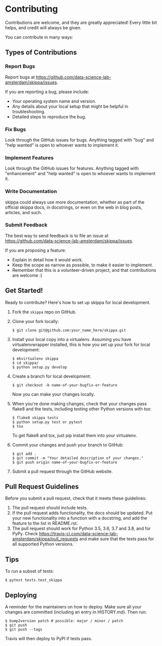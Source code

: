 # Contributing

Contributions are welcome, and they are greatly appreciated! Every
little bit helps, and credit will always be given.

You can contribute in many ways:

## Types of Contributions

### Report Bugs

Report bugs at
<https://github.com/data-science-lab-amsterdam/skippa/issues>.

If you are reporting a bug, please include:

-   Your operating system name and version.
-   Any details about your local setup that might be helpful in
    troubleshooting.
-   Detailed steps to reproduce the bug.

### Fix Bugs

Look through the GitHub issues for bugs. Anything tagged with \"bug\"
and \"help wanted\" is open to whoever wants to implement it.

### Implement Features

Look through the GitHub issues for features. Anything tagged with
\"enhancement\" and \"help wanted\" is open to whoever wants to
implement it.

### Write Documentation

skippa could always use more documentation, whether as part of the
official skippa docs, in docstrings, or even on the web in blog posts,
articles, and such.

### Submit Feedback

The best way to send feedback is to file an issue at
<https://github.com/data-science-lab-amsterdam/skippa/issues>.

If you are proposing a feature:

-   Explain in detail how it would work.
-   Keep the scope as narrow as possible, to make it easier to
    implement.
-   Remember that this is a volunteer-driven project, and that
    contributions are welcome :)


## Get Started!

Ready to contribute? Here\'s how to set up skippa for
local development.

1.  Fork the `skippa` repo on GitHub.

2.  Clone your fork locally:

    ``` {.shell}
    $ git clone git@github.com:your_name_here/skippa.git
    ```

3.  Install your local copy into a virtualenv. Assuming you have
    virtualenvwrapper installed, this is how you set up your fork for
    local development:

    ``` {.shell}
    $ mkvirtualenv skippa
    $ cd skippa/
    $ python setup.py develop
    ```

4.  Create a branch for local development:

    ``` {.shell}
    $ git checkout -b name-of-your-bugfix-or-feature
    ```

    Now you can make your changes locally.

5.  When you\'re done making changes, check that your changes pass
    flake8 and the tests, including testing other Python versions with
    tox:

    ``` {.shell}
    $ flake8 skippa tests
    $ python setup.py test or pytest
    $ tox
    ```

    To get flake8 and tox, just pip install them into your virtualenv.

6.  Commit your changes and push your branch to GitHub:

    ``` {.shell}
    $ git add .
    $ git commit -m "Your detailed description of your changes."
    $ git push origin name-of-your-bugfix-or-feature
    ```

7.  Submit a pull request through the GitHub website.

Pull Request Guidelines
-----------------------

Before you submit a pull request, check that it meets these guidelines:

1.  The pull request should include tests.
2.  If the pull request adds functionality, the docs should be updated.
    Put your new functionality into a function with a docstring, and add
    the feature to the list in README.rst.
3.  The pull request should work for Python 3.5, 3.6, 3.7 and 3.8, and
    for PyPy. Check
    <https://travis-ci.com/data-science-lab-amsterdam/skippa/pull_requests>
    and make sure that the tests pass for all supported Python versions.

Tips
----

To run a subset of tests:

``` {.shell}
$ pytest tests.test_skippa
```

Deploying
---------

A reminder for the maintainers on how to deploy. Make sure all your
changes are committed (including an entry in HISTORY.md). Then run:

``` {.shell}
$ bump2version patch # possible: major / minor / patch
$ git push
$ git push --tags
```

Travis will then deploy to PyPI if tests pass.
